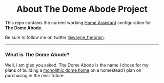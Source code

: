 




<h1 align="center">
  <br>
  About The Dome Abode Project
</h1>

This repo contains the current working [Home Assistant](https://home-assistant.io/) configuration for **The Dome Abode**.

Be sure to follow me on twitter [@wayne_thebrain](https://twitter.com/wayne_thebrain).

<hr>

<h3 align="left">
What is The Dome Abode?</h3>
Well, I am glad you asked. The Dome Abode is the name I chose for my plans of building a <a href="https://en.wikipedia.org/wiki/Monolithic_dome" target="_blank">monolithic dome home</a> on a homestead I plan on purchasing in the near future. 

